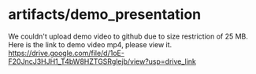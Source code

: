 ﻿# artifacts/demo_presentation
 We couldn't upload demo video to github due to size restriction of 25 MB.
 Here is the link to demo video mp4, please view it.
 https://drive.google.com/file/d/1oE-F20JncJ3HJH1_T4bW8HZTGSRglejb/view?usp=drive_link
 
